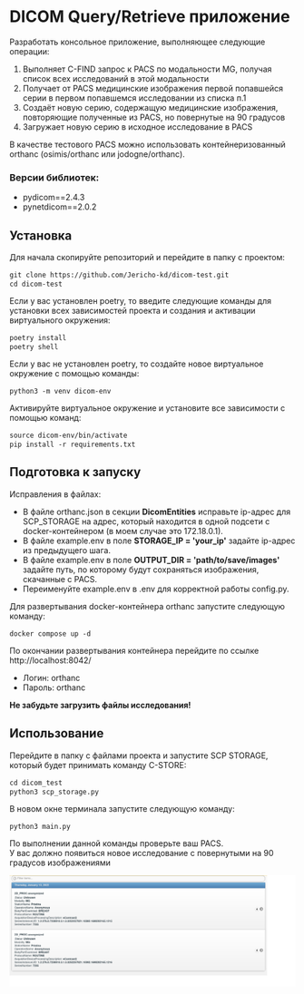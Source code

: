 # DICOM Query/Retrieve приложение
Разработать консольное приложение, выполняющее следующие операции:
1. Выполняет C-FIND запрос к PACS по модальности MG, получая список всех исследований в этой модальности
2. Получает от PACS медицинские изображения первой попавшейся серии в первом попавшемся исследовании из списка п.1
3. Создаёт новую серию, содержащую медицинские изображения, повторяющие полученные из PACS, но повернутые на 90 градусов
4. Загружает новую серию в исходное исследование в PACS

В качестве тестового PACS можно использовать контейнеризованный orthanc (osimis/orthanc или jodogne/orthanc).

### Версии библиотек:
- pydicom==2.4.3
- pynetdicom==2.0.2 

## Установка
Для начала скопируйте репозиторий и перейдите в папку с проектом:
```
git clone https://github.com/Jericho-kd/dicom-test.git
cd dicom-test
```
Если у вас установлен poetry, то введите следующие команды для установки всех зависимостей проекта и создания и активации виртуального окружения:
```
poetry install
poetry shell
``` 

Если у вас не установлен poetry, то создайте новое виртуальное окружение с помощью команды:
```
python3 -m venv dicom-env
``` 
Активируйте виртуальное окружение и установите все зависимости с помощью команд:
```
source dicom-env/bin/activate
pip install -r requirements.txt
``` 

## Подготовка к запуску
Исправления в файлах:
- В файле orthanc.json в секции **DicomEntities** исправьте ip-адрес для SCP_STORAGE на адрес, который находится в одной подсети с docker-контейнером (в моем случае это 172.18.0.1).
- В файле example.env в поле **STORAGE_IP = 'your_ip'** задайте ip-адрес из предыдущего шага.
- В файле example.env в поле **OUTPUT_DIR = 'path/to/save/images'** задайте путь, по которому будут сохраняться изображения, скачанные с PACS.
- Переименуйте example.env в .env для корректной работы config.py.

Для развертывания docker-контейнера orthanc запустите следующую команду:
```
docker compose up -d
```

По окончании развертывания контейнера перейдите по ссылке http://localhost:8042/
- Логин: orthanc
- Пароль: orthanc

**Не забудьте загрузить файлы исследования!**

## Использование


Перейдите в папку с файлами проекта и запустите SCP STORAGE, который будет принимать команду C-STORE:
```
cd dicom_test
python3 scp_storage.py
```

В новом окне терминала запустите следующую команду:
```
python3 main.py
```
По выполнении данной команды проверьте ваш PACS. \
У вас должно появиться новое исследование с повернутыми на 90 градусов изображениями

![Alt text](docs/1.png)
